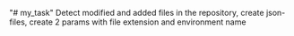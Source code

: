 "# my_task" 
 Detect modified and added files in the repository, create json-files,
 create  2 params with file extension and  environment name
